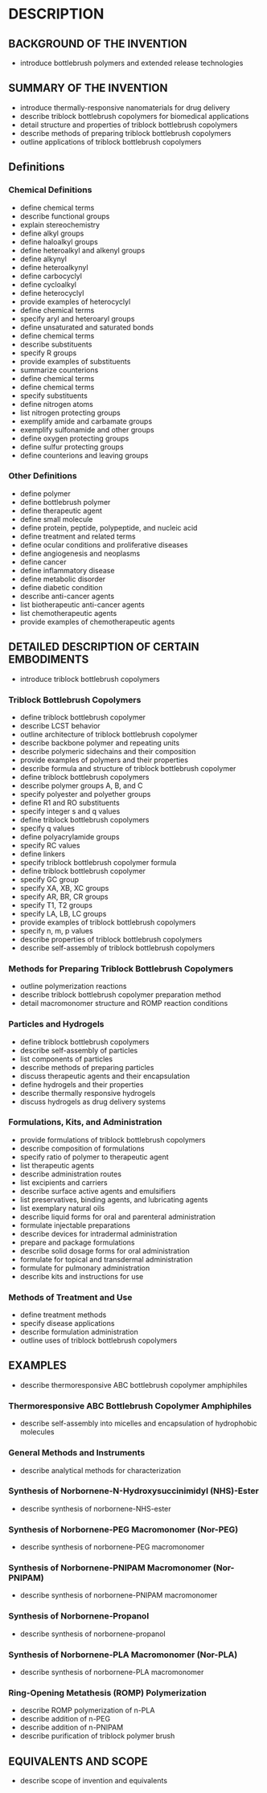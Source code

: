 # DESCRIPTION

## BACKGROUND OF THE INVENTION

- introduce bottlebrush polymers and extended release technologies

## SUMMARY OF THE INVENTION

- introduce thermally-responsive nanomaterials for drug delivery
- describe triblock bottlebrush copolymers for biomedical applications
- detail structure and properties of triblock bottlebrush copolymers
- describe methods of preparing triblock bottlebrush copolymers
- outline applications of triblock bottlebrush copolymers

## Definitions

### Chemical Definitions

- define chemical terms
- describe functional groups
- explain stereochemistry
- define alkyl groups
- define haloalkyl groups
- define heteroalkyl and alkenyl groups
- define alkynyl
- define heteroalkynyl
- define carbocyclyl
- define cycloalkyl
- define heterocyclyl
- provide examples of heterocyclyl
- define chemical terms
- specify aryl and heteroaryl groups
- define unsaturated and saturated bonds
- define chemical terms
- describe substituents
- specify R groups
- provide examples of substituents
- summarize counterions
- define chemical terms
- define chemical terms
- specify substituents
- define nitrogen atoms
- list nitrogen protecting groups
- exemplify amide and carbamate groups
- exemplify sulfonamide and other groups
- define oxygen protecting groups
- define sulfur protecting groups
- define counterions and leaving groups

### Other Definitions

- define polymer
- define bottlebrush polymer
- define therapeutic agent
- define small molecule
- define protein, peptide, polypeptide, and nucleic acid
- define treatment and related terms
- define ocular conditions and proliferative diseases
- define angiogenesis and neoplasms
- define cancer
- define inflammatory disease
- define metabolic disorder
- define diabetic condition
- describe anti-cancer agents
- list biotherapeutic anti-cancer agents
- list chemotherapeutic agents
- provide examples of chemotherapeutic agents

## DETAILED DESCRIPTION OF CERTAIN EMBODIMENTS

- introduce triblock bottlebrush copolymers

### Triblock Bottlebrush Copolymers

- define triblock bottlebrush copolymer
- describe LCST behavior
- outline architecture of triblock bottlebrush copolymer
- describe backbone polymer and repeating units
- describe polymeric sidechains and their composition
- provide examples of polymers and their properties
- describe formula and structure of triblock bottlebrush copolymer
- define triblock bottlebrush copolymers
- describe polymer groups A, B, and C
- specify polyester and polyether groups
- define R1 and RO substituents
- specify integer s and q values
- define triblock bottlebrush copolymers
- specify q values
- define polyacrylamide groups
- specify RC values
- define linkers
- specify triblock bottlebrush copolymer formula
- define triblock bottlebrush copolymer
- specify GC group
- specify XA, XB, XC groups
- specify AR, BR, CR groups
- specify T1, T2 groups
- specify LA, LB, LC groups
- provide examples of triblock bottlebrush copolymers
- specify n, m, p values
- describe properties of triblock bottlebrush copolymers
- describe self-assembly of triblock bottlebrush copolymers

### Methods for Preparing Triblock Bottlebrush Copolymers

- outline polymerization reactions
- describe triblock bottlebrush copolymer preparation method
- detail macromonomer structure and ROMP reaction conditions

### Particles and Hydrogels

- define triblock bottlebrush copolymers
- describe self-assembly of particles
- list components of particles
- describe methods of preparing particles
- discuss therapeutic agents and their encapsulation
- define hydrogels and their properties
- describe thermally responsive hydrogels
- discuss hydrogels as drug delivery systems

### Formulations, Kits, and Administration

- provide formulations of triblock bottlebrush copolymers
- describe composition of formulations
- specify ratio of polymer to therapeutic agent
- list therapeutic agents
- describe administration routes
- list excipients and carriers
- describe surface active agents and emulsifiers
- list preservatives, binding agents, and lubricating agents
- list exemplary natural oils
- describe liquid forms for oral and parenteral administration
- formulate injectable preparations
- describe devices for intradermal administration
- prepare and package formulations
- describe solid dosage forms for oral administration
- formulate for topical and transdermal administration
- formulate for pulmonary administration
- describe kits and instructions for use

### Methods of Treatment and Use

- define treatment methods
- specify disease applications
- describe formulation administration
- outline uses of triblock bottlebrush copolymers

## EXAMPLES

- describe thermoresponsive ABC bottlebrush copolymer amphiphiles

### Thermoresponsive ABC Bottlebrush Copolymer Amphiphiles

- describe self-assembly into micelles and encapsulation of hydrophobic molecules

### General Methods and Instruments

- describe analytical methods for characterization

### Synthesis of Norbornene-N-Hydroxysuccinimidyl (NHS)-Ester

- describe synthesis of norbornene-NHS-ester

### Synthesis of Norbornene-PEG Macromonomer (Nor-PEG)

- describe synthesis of norbornene-PEG macromonomer

### Synthesis of Norbornene-PNIPAM Macromonomer (Nor-PNIPAM)

- describe synthesis of norbornene-PNIPAM macromonomer

### Synthesis of Norbornene-Propanol

- describe synthesis of norbornene-propanol

### Synthesis of Norbornene-PLA Macromonomer (Nor-PLA)

- describe synthesis of norbornene-PLA macromonomer

### Ring-Opening Metathesis (ROMP) Polymerization

- describe ROMP polymerization of n-PLA
- describe addition of n-PEG
- describe addition of n-PNIPAM
- describe purification of triblock polymer brush

## EQUIVALENTS AND SCOPE

- describe scope of invention and equivalents


